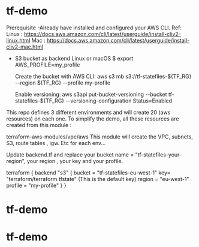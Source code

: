 # tf-demo

Prerequisite
-Already have installed and configured your AWS CLI.
  Ref: 
	Linux : https://docs.aws.amazon.com/cli/latest/userguide/install-cliv2-linux.html
	Mac : https://docs.aws.amazon.com/cli/latest/userguide/install-cliv2-mac.html

- S3 bucket as backend
   Linux or macOS
	$ export AWS_PROFILE=my_profile

	Create the bucket with AWS CLI:
	aws s3 mb s3://tf-statefiles-${TF_RG} --region ${TF_RG} --profile my-profile

	Enable versioning:
	aws s3api put-bucket-versioning --bucket tf-statefiles-${TF_RG} --versioning-configuration Status=Enabled

This repo defines 3 different environments and will create 20 (aws resources) on each one.
To simplify the demo, all these resources are created from this module :     

 terraform-aws-modules/vpc/aws
 This module will create the VPC, subnets, S3, route tables , igw. Etc for each env...


Update backend.tf and replace your bucket name = "tf-statefiles-your-region", your region , your key and your profile.

terraform {
  backend "s3" {
    bucket  = "tf-statefiles-eu-west-1"
    key= "terraform/terraform.tfstate"  (This is the default key)
    region  = "eu-west-1"
    profile = "my-profile"
  }
}




# tf-demo
# tf-demo
